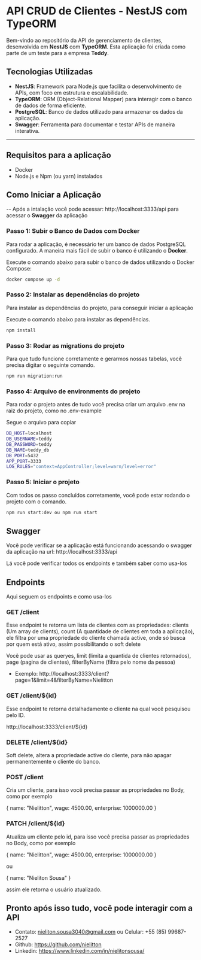 # API CRUD de Clientes - NestJS com TypeORM

Bem-vindo ao repositório da API de gerenciamento de clientes, desenvolvida em **NestJS** com **TypeORM**. Esta aplicação foi criada como parte de um teste para a empresa **Teddy**.

## Tecnologias Utilizadas

- **NestJS**: Framework para Node.js que facilita o desenvolvimento de APIs, com foco em estrutura e escalabilidade.
- **TypeORM**: ORM (Object-Relational Mapper) para interagir com o banco de dados de forma eficiente.
- **PostgreSQL**: Banco de dados utilizado para armazenar os dados da aplicação.
- **Swagger**: Ferramenta para documentar e testar APIs de maneira interativa.

---

## Requisitos para a aplicação
- Docker
- Node.js e Npm (ou yarn) instalados

## Como Iniciar a Aplicação

-- Após a intalação você pode acessar: http://localhost:3333/api
para acessar o **Swagger** da aplicação

### Passo 1: Subir o Banco de Dados com Docker

Para rodar a aplicação, é necessário ter um banco de dados PostgreSQL configurado. A maneira mais fácil de subir o banco é utilizando o **Docker**.

Execute o comando abaixo para subir o banco de dados utilizando o Docker Compose:

```bash
docker compose up -d
```

### Passo 2: Instalar as dependências do projeto

Para instalar as dependências do projeto, para conseguir iniciar a aplicação

Execute o comando abaixo para instalar as dependências.

```bash
npm install
```

### Passo 3: Rodar as migrations do projeto

Para que tudo funcione corretamente e gerarmos nossas tabelas, você precisa digitar o seguinte comando.

```bash
npm run migration:run
```

### Passo 4: Arquivo de environments do projeto

Para rodar o projeto antes de tudo você precisa criar um arquivo .env na raiz do projeto, como no .env-example

Segue o arquivo para copiar

```bash
DB_HOST=localhost
DB_USERNAME=teddy
DB_PASSWORD=teddy
DB_NAME=teddy_db
DB_PORT=5432
APP_PORT=3333
LOG_RULES="context=AppController;level=warn/level=error"
```

### Passo 5: Iniciar o projeto

Com todos os passo concluídos corretamente, você pode estar rodando o projeto com o comando.

```bash
npm run start:dev ou npm run start
```

## Swagger

Você pode verificar se a aplicação está funcionando acessando o swagger da aplicação na url: http://localhost:3333/api

Lá você pode verificar todos os endpoints e também saber como usa-los

## Endpoints

Aqui seguem os endpoints e como usa-los

### GET /client

Esse endpoint te retorna um lista de clientes com as propriedades: clients (Um array de clients), count (A quantidade de clientes em toda a aplicação), ele filtra por uma propriedade do cliente chamada active, onde só busca por quem está ativo, assim possibilitando o soft delete

Você pode usar as queryes, limit (limita a quantida de clientes retornados), page (pagina de clientes), filterByName (filtra pelo nome da pessoa)

- Exemplo: http://localhost:3333/client?page=1&limit=4&filterByName=Nielitton

### GET /client/${id}

Esse endpoint te retorna detalhadamente o cliente na qual você pesquisou pelo ID.

http://localhost:3333/client/${id}

### DELETE /client/${id}

Soft delete, altera a propriedade active do cliente, para não apagar permanentemente o cliente do banco.

### POST /client

Cria um cliente, para isso você precisa passar as propriedades no Body, como por exemplo

{
  name: "Nielitton",
  wage: 4500.00,
  enterprise: 1000000.00
}

### PATCH /client/${id}

Atualiza um cliente pelo id, para isso você precisa passar as propriedades no Body, como por exemplo

{
  name: "Nielitton",
  wage: 4500.00,
  enterprise: 1000000.00
}

ou 

{
  name: "Nieliton Sousa"
}

assim ele retorna o usuário atualizado.

## Pronto após isso tudo, você pode interagir com a API

- Contato: nieliton.sousa3040@gmail.com ou Celular: +55 (85) 99687-2527
- Github: https://github.com/nielitton
- Linkedin: https://www.linkedin.com/in/nielitonsousa/